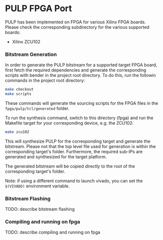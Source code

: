 # PULP FPGA Port

PULP has been implemented on FPGA for various Xilinx FPGA boards. Please check the corresponding
subdirectory for the various supported boards:

* Xilinx ZCU102

### Bitstream Generation
In order to generate the PULP bitstream for a supported target FPGA board, first fetch the required
dependencies and generate the corresponding scripts with bender in the project root directory. To
do this, run the followin commands in the project root directory:

```bash
make checkout
make scripts
```

These commands will generate the sourcing scripts for the FPGA files in the
`fpga/pulp/tcl/generated` folder. 

To run the synthesis command, switch to this directory (fpga) and run the Makefile target for your
corresponding device, e.g. the ZCU102:

```bash
make zcu102
```

This will synthesize PULP for the corresponding target and generate the bitstream. Please not that
the top level file used for generation is within the corresponding target's folder. Furthermore,
the required sub-IPs are generated and synthesized for the target platform. 

The generated bitstream will be copied directly to the root of the corresponding target's folder.

Note: if using a different command to launch vivado, you can set the `$(VIVADO)` environment variable.

### Bitstream Flashing

TODO: describe bitstream flashing

### Compiling and running on fpga

TODO: describe compiling and running on fpga




